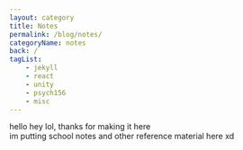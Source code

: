 ```yaml
---
layout: category
title: Notes
permalink: /blog/notes/
categoryName: notes
back: /
tagList:
    - jekyll
    - react
    - unity
    - psych156
    - misc
---
```


hello hey lol, thanks for making it here  
im putting school notes and other reference material here xd